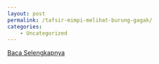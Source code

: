 ```yaml
---
layout: post
permalink: /tafsir-mimpi-melihat-burung-gagak/
categories:
    - Uncategorized
---
```


[Baca Selengkapnya](/02)